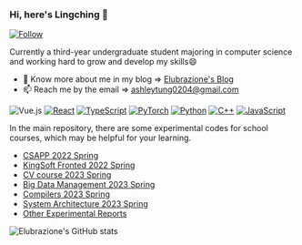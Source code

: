 ### Hi, here's Lingching 👋

[![Follow](https://img.shields.io/badge/-Follow%20me%20on%20Instagram-E4405F?style=for-the-badge&logo=instagram&logoColor=white)](https://www.instagram.com/lingchingram/)

Currently a third-year undergraduate student majoring in computer science and working hard to grow and develop my skills😄

- 🌱 Know more about me in my blog => [Elubrazione's Blog](https://elubrazione.github.io/)
- 📫 Reach me by the email => [ashleytung0204@gmail.com](mailto:ashleytung0204@gmail.com "welcome")

![Vue.js](https://img.shields.io/badge/-Vue.js-4FC08D?style=flat-square&logo=Vue.js&logoColor=ffffff)
[![React](https://img.shields.io/badge/-React-61DAFB?style=flat-square&logo=react&logoColor=ffffff)](https://reactjs.org/)
[![TypeScript](https://img.shields.io/badge/-TypeScript-007ACC?style=flat-square&logo=typescript&logoColor=ffffff)](https://www.typescriptlang.org/)
[![PyTorch](https://img.shields.io/badge/PyTorch-EE4C2C?style=flat-square&logo=pytorch&logoColor=white)](https://pytorch.org/)
[![Python](https://img.shields.io/badge/-Python-3776AB?style=flat-square&logo=python&logoColor=ffffff)](https://www.python.org/)
[![C++](https://img.shields.io/badge/-C++-FF7F00?style=flat-square&logo=c%2B%2B&logoColor=ffffff)](https://www.cplusplus.com/)
[![JavaScript](https://img.shields.io/badge/-JavaScript-F7DF1E?style=flat-square&logo=javascript&logoColor=ffffff)](https://www.javascript.com/)

In the main repository, there are some experimental codes for school courses, which may be helpful for your learning.
- [CSAPP 2022 Spring](https://github.com/Elubrazione/csapp_labs_hust)
- [KingSoft Fronted 2022 Spring](https://github.com/Elubrazione/FrontCourseCode)
- [CV course 2023 Spring](https://github.com/Elubrazione/cv_labs_hust)
- [Big Data Management 2023 Spring](https://github.com/Elubrazione/bdm_labs_hust)
- [Compilers 2023 Spring](https://github.com/Elubrazione/compilers_labs_hust)
- [System Architecture 2023 Spring](https://github.com/Elubrazione/sys_arch_labs_hust)
- [Other Experimental Reports](https://github.com/Elubrazione/report_hust)

![Elubrazione's GitHub stats](https://github-readme-stats.vercel.app/api?username=Elubrazione&show_icons=true&theme=tokyonight)
